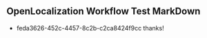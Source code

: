 ## OpenLocalization Workflow Test MarkDown
* feda3626-452c-4457-8c2b-c2ca8424f9cc thanks!

<!--HONumber=Sep16_HO1-->


